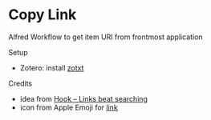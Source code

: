 # Copy Link

Alfred Workflow to get item URI from frontmost application

Setup

- Zotero: install [zotxt](https://github.com/egh/zotxt)

Credits

- idea from [Hook – Links beat searching](https://hookproductivity.com/)
- icon from Apple Emoji for [link](https://emojipedia.org/link/)

